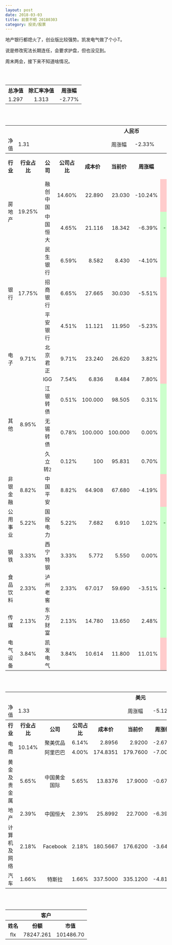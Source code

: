 ```yaml
---
layout: post
date: 2018-03-03
title: 前景不明 20180303
category: 投资/股票
---
```


地产银行都熄火了，创业版比较强势。凯发电气做了个小T。

说是修改宪法长期连任，会要求护盘，但也没见到。

周末两会，接下来不知道啥情况。

<br/>
<br/>

<table cellspacing="0" border="0">
	<tr>
		<th height="21" align="center"><font face="Noto Sans CJK SC Regular">总净值</font></th>
		<th align="center"><font face="Noto Sans CJK SC Regular">除汇率净值</font></th>
		<th align="center"><font face="Noto Sans CJK SC Regular">周涨幅</font></th>
	</tr>
	<tr>
		<td height="17" align="center" sdval="1.297" sdnum="1033;0;0.000">1.297</td>
		<td align="center" sdval="1.313" sdnum="1033;0;0.000">1.313</td>
		<td align="center" sdval="-0.0277" sdnum="1033;0;0.00%">-2.77%</td>
	</tr>
</table>
<br />
<br />
<table>
	<tr>
		<th colspan="11"  height="21" align="center" valign="middle"><font face="Noto Sans CJK SC Regular">人民币</font></th>
		</tr>
	<tr>
		<td height="17" align="center"><font face="Noto Sans CJK SC Regular">净值</font></td>
		<td colspan="4"  align="left" valign="middle" sdval="1.31" sdnum="1033;">1.31</td>
		<td align="center"><font face="Noto Sans CJK SC Regular">周涨幅</font></td>
		<td colspan="5"  align="left" valign="middle" sdval="-0.0233" sdnum="1033;0;0.00%">-2.33%</td>
		</tr>
	<tr>
		<th height="21" align="center" valign="middle"><font face="Noto Sans CJK SC Regular">行业</font></th>
		<th align="center" valign="middle"><font face="Noto Sans CJK SC Regular">行业占比</font></th>
		<th align="center"><font face="Noto Sans CJK SC Regular">公司</font></th>
		<th align="center"><font face="Noto Sans CJK SC Regular">公司占比</font></th>
		<th align="center"><font face="Noto Sans CJK SC Regular">成本价</font></th>
		<th align="center"><font face="Noto Sans CJK SC Regular">当前价</font></th>
		<th align="center"><font face="Noto Sans CJK SC Regular">周涨幅</font></th>
		<th align="center"><font face="Noto Sans CJK SC Regular">总涨幅</font></th>
		<th align="left"><font face="Noto Sans CJK SC Regular">下一阶梯</font></th>
		<th align="left"><font face="Noto Sans CJK SC Regular">浮动止损价</font></th>
		<th align="center"><font face="Noto Sans CJK SC Regular">止损价</font></th>
	</tr>
	<tr>
		<td rowspan="2"  height="34" align="center" valign="middle"><font face="Noto Sans CJK SC Regular">房地产</font></td>
		<td rowspan="2"  align="center" valign="middle" sdval="0.1925" sdnum="1033;0;0.00%">19.25%</td>
		<td align="center"><font face="Noto Sans CJK SC Regular">融创中国</font></td>
		<td align="right" sdval="0.146" sdnum="1033;0;0.00%">14.60%</td>
		<td align="right" sdval="22.89" sdnum="1033;0;0.000">22.890</td>
		<td align="right" sdval="23.03" sdnum="1033;0;0.000">23.030</td>
		<td align="right" sdval="-0.1024" sdnum="1033;0;0.00%">-10.24%</td>
		<td align="right" bgcolor="#FFCCCC" sdval="0.00471620795107031" sdnum="1033;0;0.00%"><font color="#CC0000">0.47%</font></td>
		<td align="right" sdval="28.6125" sdnum="1033;0;0.000">28.613</td>
		<td align="right" sdval="0" sdnum="1033;0;0.000">0.000</td>
		<td align="right" sdval="0" sdnum="1033;0;0.000">0.000</td>
	</tr>
	<tr>
		<td align="center"><font face="Noto Sans CJK SC Regular">中国恒大</font></td>
		<td align="right" sdval="0.0465" sdnum="1033;0;0.00%">4.65%</td>
		<td align="right" sdval="21.116" sdnum="1033;0;0.000">21.116</td>
		<td align="right" sdval="18.3416" sdnum="1033;0;0.000">18.342</td>
		<td align="right" sdval="-0.0639" sdnum="1033;0;0.00%">-6.39%</td>
		<td align="right" bgcolor="#CCFFCC" sdval="-0.132788520553135" sdnum="1033;0;0.00%"><font color="#006600">-13.28%</font></td>
		<td align="right" sdval="26.395" sdnum="1033;0;0.000">26.395</td>
		<td align="right" sdval="0" sdnum="1033;0;0.000">0.000</td>
		<td align="right" sdval="0" sdnum="1033;0;0.000">0.000</td>
	</tr>
	<tr>
		<td rowspan="3"  height="51" align="center" valign="middle"><font face="Noto Sans CJK SC Regular">银行</font></td>
		<td rowspan="3"  align="center" valign="middle" sdval="0.1775" sdnum="1033;0;0.00%">17.75%</td>
		<td align="center"><font face="Noto Sans CJK SC Regular">民生银行</font></td>
		<td align="right" sdval="0.0659" sdnum="1033;0;0.00%">6.59%</td>
		<td align="right" sdval="8.582" sdnum="1033;0;0.000">8.582</td>
		<td align="right" sdval="8.43" sdnum="1033;0;0.000">8.430</td>
		<td align="right" sdval="-0.041" sdnum="1033;0;0.00%">-4.10%</td>
		<td align="right" bgcolor="#CCFFCC" sdval="-0.0191114891633654" sdnum="1033;0;0.00%"><font color="#006600">-1.91%</font></td>
		<td align="right" sdval="10.7275" sdnum="1033;0;0.000">10.728</td>
		<td align="right" sdval="0" sdnum="1033;0;0.000">0.000</td>
		<td align="right" sdval="0" sdnum="1033;0;0.000">0.000</td>
	</tr>
	<tr>
		<td align="center"><font face="Noto Sans CJK SC Regular">招商银行</font></td>
		<td align="right" sdval="0.0665" sdnum="1033;0;0.00%">6.65%</td>
		<td align="right" sdval="27.665" sdnum="1033;0;0.000">27.665</td>
		<td align="right" sdval="30.03" sdnum="1033;0;0.000">30.030</td>
		<td align="right" sdval="-0.0551" sdnum="1033;0;0.00%">-5.51%</td>
		<td align="right" bgcolor="#FFCCCC" sdval="0.0840870775347913" sdnum="1033;0;0.00%"><font color="#CC0000">8.41%</font></td>
		<td align="right" sdval="34.58125" sdnum="1033;0;0.000">34.581</td>
		<td align="right" sdval="0" sdnum="1033;0;0.000">0.000</td>
		<td align="right" sdval="0" sdnum="1033;0;0.000">0.000</td>
	</tr>
	<tr>
		<td align="center"><font face="Noto Sans CJK SC Regular">平安银行</font></td>
		<td align="right" sdval="0.0451" sdnum="1033;0;0.00%">4.51%</td>
		<td align="right" sdval="11.121" sdnum="1033;0;0.000">11.121</td>
		<td align="right" sdval="11.95" sdnum="1033;0;0.000">11.950</td>
		<td align="right" sdval="-0.0523" sdnum="1033;0;0.00%">-5.23%</td>
		<td align="right" bgcolor="#FFCCCC" sdval="0.0731436561460299" sdnum="1033;0;0.00%"><font color="#CC0000">7.31%</font></td>
		<td align="right" sdval="13.90125" sdnum="1033;0;0.000">13.901</td>
		<td align="right" sdval="0" sdnum="1033;0;0.000">0.000</td>
		<td align="right" bgcolor="#FFCCCC" sdval="12.789" sdnum="1033;0;0.000"><font color="#CC0000">12.789</font></td>
	</tr>
	<tr>
		<td height="17" align="center" valign="middle"><font face="Noto Sans CJK SC Regular">电子</font></td>
		<td align="center" valign="middle" sdval="0.0971" sdnum="1033;0;0.00%">9.71%</td>
		<td align="center"><font face="Noto Sans CJK SC Regular">北京君正</font></td>
		<td align="right" sdval="0.0971" sdnum="1033;0;0.00%">9.71%</td>
		<td align="right" sdval="23.24" sdnum="1033;0;0.000">23.240</td>
		<td align="right" sdval="26.62" sdnum="1033;0;0.000">26.620</td>
		<td align="right" sdval="0.0382" sdnum="1033;0;0.00%">3.82%</td>
		<td align="right" bgcolor="#FFCCCC" sdval="0.144038898450947" sdnum="1033;0;0.00%"><font color="#CC0000">14.40%</font></td>
		<td align="right" sdval="29.05" sdnum="1033;0;0.000">29.050</td>
		<td align="right" sdval="0" sdnum="1033;0;0.000">0.000</td>
		<td align="right" sdval="0" sdnum="1033;0;0.000">0.000</td>
	</tr>
	<tr>
		<td rowspan="4"  height="72" align="center" valign="middle"><font face="Noto Sans CJK SC Regular">其他</font></td>
		<td rowspan="4"  align="center" valign="middle" sdval="0.0895" sdnum="1033;0;0.00%">8.95%</td>
		<td align="center">IGG</td>
		<td align="right" sdval="0.0754" sdnum="1033;0;0.00%">7.54%</td>
		<td align="right" sdval="6.83568" sdnum="1033;0;0.000">6.836</td>
		<td align="right" sdval="8.484" sdnum="1033;0;0.000">8.484</td>
		<td align="right" sdval="0.078" sdnum="1033;0;0.00%">7.80%</td>
		<td align="right" bgcolor="#FFCCCC" sdval="0.239734751773049" sdnum="1033;0;0.00%"><font color="#CC0000">23.97%</font></td>
		<td align="right" sdval="8.5446" sdnum="1033;0;0.000">8.545</td>
		<td align="right" sdval="0" sdnum="1033;0;0.000">0.000</td>
		<td align="right" sdval="0" sdnum="1033;0;0.000">0.000</td>
	</tr>
	<tr>
		<td align="center"><font face="Noto Sans CJK SC Regular"> 江银转债</font></td>
		<td align="right" sdval="0.0051" sdnum="1033;0;0.00%">0.51%</td>
		<td align="right" sdval="100" sdnum="1033;0;0.000">100.000</td>
		<td align="right" sdval="98.505" sdnum="1033;0;0.000">98.505</td>
		<td align="right" sdval="0.0031" sdnum="1033;0;0.00%">0.31%</td>
		<td align="right" bgcolor="#CCFFCC" sdval="-0.0163500000000001" sdnum="1033;0;0.00%"><font color="#006600">-1.64%</font></td>
		<td align="right" sdval="125" sdnum="1033;0;0.000">125.000</td>
		<td align="right" sdval="0" sdnum="1033;0;0.000">0.000</td>
		<td align="right" sdval="0" sdnum="1033;0;0.000">0.000</td>
	</tr>
	<tr>
		<td align="center"><font face="Noto Sans CJK SC Regular">无锡转债</font></td>
		<td align="right" sdval="0.0078" sdnum="1033;0;0.00%">0.78%</td>
		<td align="right" sdval="100" sdnum="1033;0;0.000">100.000</td>
		<td align="right" sdval="100" sdnum="1033;0;0.000">100.000</td>
		<td align="right" sdval="0" sdnum="1033;0;0.00%">0.00%</td>
		<td align="right" bgcolor="#CCFFCC" sdval="-0.00140000000000007" sdnum="1033;0;0.00%"><font color="#006600">-0.14%</font></td>
		<td align="right" sdval="125" sdnum="1033;0;0.000">125.000</td>
		<td align="right" sdval="0" sdnum="1033;0;0.000">0.000</td>
		<td align="right" sdval="0" sdnum="1033;0;0.000">0.000</td>
	</tr>
	<tr>
		<td align="center"><font face="Noto Sans CJK SC Regular">久立转2</font></td>
		<td align="right" sdval="0.0012" sdnum="1033;0;0.00%">0.12%</td>
		<td align="right" sdval="100" sdnum="1033;">100</td>
		<td align="right" sdval="95.831" sdnum="1033;">95.831</td>
		<td align="right" sdval="0.007" sdnum="1033;0;0.00%">0.70%</td>
		<td align="right" bgcolor="#CCFFCC" sdval="-0.0430900000000001" sdnum="1033;0;0.00%"><font color="#006600">-4.31%</font></td>
		<td align="right" sdval="125" sdnum="1033;0;0.000">125.000</td>
		<td align="right" sdval="0" sdnum="1033;0;0.000">0.000</td>
		<td align="right" sdval="0" sdnum="1033;0;0.000">0.000</td>
	</tr>
	<tr>
		<td height="17" align="center" valign="middle"><font face="Noto Sans CJK SC Regular">非银金融</font></td>
		<td align="center" valign="middle" sdval="0.0882" sdnum="1033;0;0.00%">8.82%</td>
		<td align="center"><font face="Noto Sans CJK SC Regular">中国平安</font></td>
		<td align="right" sdval="0.0882" sdnum="1033;0;0.00%">8.82%</td>
		<td align="right" sdval="64.908" sdnum="1033;0;0.000">64.908</td>
		<td align="right" sdval="67.68" sdnum="1033;0;0.000">67.680</td>
		<td align="right" sdval="-0.0419" sdnum="1033;0;0.00%">-4.19%</td>
		<td align="right" bgcolor="#FFCCCC" sdval="0.0413066001109264" sdnum="1033;0;0.00%"><font color="#CC0000">4.13%</font></td>
		<td align="right" sdval="81.135" sdnum="1033;0;0.000">81.135</td>
		<td align="right" sdval="0" sdnum="1033;0;0.000">0.000</td>
		<td align="right" bgcolor="#FFCCCC" sdval="60.18" sdnum="1033;0;0.000"><font color="#CC0000">60.180</font></td>
	</tr>
	<tr>
		<td height="17" align="center"><font face="Noto Sans CJK SC Regular">公用事业</font></td>
		<td align="center" valign="middle" sdval="0.0522" sdnum="1033;0;0.00%">5.22%</td>
		<td align="center"><font face="Noto Sans CJK SC Regular">国投电力</font></td>
		<td align="right" sdval="0.0522" sdnum="1033;0;0.00%">5.22%</td>
		<td align="right" sdval="7.682" sdnum="1033;0;0.000">7.682</td>
		<td align="right" sdval="6.91" sdnum="1033;0;0.000">6.910</td>
		<td align="right" sdval="0.0102" sdnum="1033;0;0.00%">1.02%</td>
		<td align="right" bgcolor="#CCFFCC" sdval="-0.101894662848217" sdnum="1033;0;0.00%"><font color="#006600">-10.19%</font></td>
		<td align="right" sdval="9.6025" sdnum="1033;0;0.000">9.603</td>
		<td align="right" sdval="0" sdnum="1033;0;0.000">0.000</td>
		<td align="right" sdval="0" sdnum="1033;0;0.000">0.000</td>
	</tr>
	<tr>
		<td height="17" align="center"><font face="Noto Sans CJK SC Regular">钢铁</font></td>
		<td align="center" valign="middle" sdval="0.0333" sdnum="1033;0;0.00%">3.33%</td>
		<td align="center"><font face="Noto Sans CJK SC Regular">西宁特钢</font></td>
		<td align="right" sdval="0.0333" sdnum="1033;0;0.00%">3.33%</td>
		<td align="right" sdval="5.772" sdnum="1033;0;0.000">5.772</td>
		<td align="right" sdval="5.55" sdnum="1033;0;0.000">5.550</td>
		<td align="right" sdval="0" sdnum="1033;0;0.00%">0.00%</td>
		<td align="right" bgcolor="#CCFFCC" sdval="-0.0398615384615386" sdnum="1033;0;0.00%"><font color="#006600">-3.99%</font></td>
		<td align="right" sdval="7.215" sdnum="1033;0;0.000">7.215</td>
		<td align="right" sdval="0" sdnum="1033;0;0.000">0.000</td>
		<td align="right" sdval="0" sdnum="1033;0;0.000">0.000</td>
	</tr>
	<tr>
		<td height="17" align="center"><font face="Noto Sans CJK SC Regular">食品饮料</font></td>
		<td align="center" valign="middle" sdval="0.0233" sdnum="1033;0;0.00%">2.33%</td>
		<td align="center"><font face="Noto Sans CJK SC Regular">泸州老窖</font></td>
		<td align="right" sdval="0.0233" sdnum="1033;0;0.00%">2.33%</td>
		<td align="right" sdval="67.017" sdnum="1033;0;0.000">67.017</td>
		<td align="right" sdval="59.69" sdnum="1033;0;0.000">59.690</td>
		<td align="right" sdval="-0.0351" sdnum="1033;0;0.00%">-3.51%</td>
		<td align="right" bgcolor="#CCFFCC" sdval="-0.110730468388618" sdnum="1033;0;0.00%"><font color="#006600">-11.07%</font></td>
		<td align="right" sdval="83.77125" sdnum="1033;0;0.000">83.771</td>
		<td align="right" sdval="0" sdnum="1033;0;0.000">0.000</td>
		<td align="right" sdval="0" sdnum="1033;0;0.000">0.000</td>
	</tr>
	<tr>
		<td height="17" align="center"><font face="Noto Sans CJK SC Regular">传媒</font></td>
		<td align="center" valign="middle" sdval="0.0213" sdnum="1033;0;0.00%">2.13%</td>
		<td align="center"><font face="Noto Sans CJK SC Regular">东方财富</font></td>
		<td align="right" sdval="0.0213" sdnum="1033;0;0.00%">2.13%</td>
		<td align="right" sdval="14.78" sdnum="1033;0;0.000">14.780</td>
		<td align="right" sdval="13.65" sdnum="1033;0;0.000">13.650</td>
		<td align="right" sdval="0.0248" sdnum="1033;0;0.00%">2.48%</td>
		<td align="right" bgcolor="#CCFFCC" sdval="-0.0778546684709066" sdnum="1033;0;0.00%"><font color="#006600">-7.79%</font></td>
		<td align="right" sdval="18.475" sdnum="1033;0;0.000">18.475</td>
		<td align="right" sdval="0" sdnum="1033;0;0.000">0.000</td>
		<td align="right" sdval="0" sdnum="1033;0;0.000">0.000</td>
	</tr>
	<tr>
		<td height="17" align="center"><font face="Noto Sans CJK SC Regular">电气设备</font></td>
		<td align="center" valign="middle" sdval="0.0384" sdnum="1033;0;0.00%">3.84%</td>
		<td align="center"><font face="Noto Sans CJK SC Regular">凯发电气</font></td>
		<td align="right" sdval="0.0384" sdnum="1033;0;0.00%">3.84%</td>
		<td align="right" sdval="10.614" sdnum="1033;0;0.000">10.614</td>
		<td align="right" sdval="11.8" sdnum="1033;0;0.000">11.800</td>
		<td align="right" sdval="0.1101" sdnum="1033;0;0.00%">11.01%</td>
		<td align="right" bgcolor="#FFCCCC" sdval="0.110339212361033" sdnum="1033;0;0.00%"><font color="#CC0000">11.03%</font></td>
		<td align="right" sdval="13.2675" sdnum="1033;0;0.000">13.268</td>
		<td align="right" sdval="0" sdnum="1033;0;0.000">0.000</td>
		<td align="right" sdval="0" sdnum="1033;0;0.000">0.000</td>
	</tr>
</table>
<br />
<br />
<table>
	<tr>
		<th colspan="11"  height="21" align="center" valign="middle"><font face="Noto Sans CJK SC Regular">美元</font></th>
		</tr>
	<tr>
		<td height="17" align="center"><font face="Noto Sans CJK SC Regular">净值</font></td>
		<td colspan="4"  align="left" valign="middle" sdval="1.33" sdnum="1033;">1.33</td>
		<td align="center"><font face="Noto Sans CJK SC Regular">周涨幅</font></td>
		<td colspan="5"  align="left" valign="middle" sdval="-0.0512" sdnum="1033;0;0.00%">-5.12%</td>
		</tr>
	<tr>
		<th height="21" align="center" valign="middle"><font face="Noto Sans CJK SC Regular">行业</font></th>
		<th align="center" valign="middle"><font face="Noto Sans CJK SC Regular">行业占比</font></th>
		<th align="center"><font face="Noto Sans CJK SC Regular">公司</font></th>
		<th align="center"><font face="Noto Sans CJK SC Regular">公司占比</font></th>
		<th align="center"><font face="Noto Sans CJK SC Regular">成本价</font></th>
		<th align="center"><font face="Noto Sans CJK SC Regular">当前价</font></th>
		<th align="center"><font face="Noto Sans CJK SC Regular">周涨幅</font></th>
		<th align="center"><font face="Noto Sans CJK SC Regular">总涨幅</font></th>
		<th align="left"><font face="Noto Sans CJK SC Regular">下一阶梯</font></th>
		<th align="left"><font face="Noto Sans CJK SC Regular">浮动止损价</font></th>
		<th align="center"><font face="Noto Sans CJK SC Regular">止损价</font></th>
	</tr>
	<tr>
		<td rowspan="2"  height="34" align="center" valign="middle"><font face="Noto Sans CJK SC Regular">电商</font></td>
		<td rowspan="2"  align="center" valign="middle" sdval="0.1014" sdnum="1033;0;0.00%">10.14%</td>
		<td align="center" sdnum="1033;0;0.00%"><font face="Noto Sans CJK SC Regular">聚美优品</font></td>
		<td align="right" sdval="0.0614" sdnum="1033;0;0.00%">6.14%</td>
		<td align="right" sdval="2.8956" sdnum="1033;0;0.0000">2.8956</td>
		<td align="right" sdval="2.92" sdnum="1033;0;0.0000">2.9200</td>
		<td align="right" sdval="-0.0267" sdnum="1033;0;0.00%">-2.67%</td>
		<td align="right" bgcolor="#FFCCCC" sdval="0.00702657825666519" sdnum="1033;0;0.00%"><font color="#CC0000">0.70%</font></td>
		<td align="right" sdval="3.6195" sdnum="1033;0;0.000">3.620</td>
		<td align="right" sdval="0" sdnum="1033;0;0.000">0.000</td>
		<td align="right" sdval="0" sdnum="1033;0;0.000">0.000</td>
	</tr>
	<tr>
		<td align="center" sdnum="1033;0;0.00%"><font face="Noto Sans CJK SC Regular">阿里巴巴</font></td>
		<td align="right" sdval="0.04" sdnum="1033;0;0.00%">4.00%</td>
		<td align="right" sdval="174.8351" sdnum="1033;0;0.0000">174.8351</td>
		<td align="right" sdval="179.76" sdnum="1033;0;0.0000">179.7600</td>
		<td align="right" sdval="-0.07" sdnum="1033;0;0.00%">-7.00%</td>
		<td align="right" bgcolor="#FFCCCC" sdval="0.0267688287992511" sdnum="1033;0;0.00%"><font color="#CC0000">2.68%</font></td>
		<td align="right" sdval="218.543875" sdnum="1033;0;0.000">218.544</td>
		<td align="right" sdval="0" sdnum="1033;0;0.000">0.000</td>
		<td align="right" sdval="0" sdnum="1033;0;0.000">0.000</td>
	</tr>
	<tr>
		<td height="17" align="center"><font face="Noto Sans CJK SC Regular">黄金及贵金属</font></td>
		<td align="center" sdval="0.0565" sdnum="1033;0;0.00%">5.65%</td>
		<td align="center" sdnum="1033;0;0.00%"><font face="Noto Sans CJK SC Regular">中国黄金国际</font></td>
		<td align="right" sdval="0.0565" sdnum="1033;0;0.00%">5.65%</td>
		<td align="right" sdval="13.8376" sdnum="1033;0;0.0000">13.8376</td>
		<td align="right" sdval="17.9" sdnum="1033;0;0.0000">17.9000</td>
		<td align="right" sdval="-0.0067" sdnum="1033;0;0.00%">-0.67%</td>
		<td align="right" bgcolor="#FFCCCC" sdval="0.292176920853327" sdnum="1033;0;0.00%"><font color="#CC0000">29.22%</font></td>
		<td align="right" bgcolor="#CCFFCC" sdval="21.62125" sdnum="1033;0;0.000"><font color="#006600">21.621</font></td>
		<td align="right" bgcolor="#FFCCCC" sdval="15.91324" sdnum="1033;0;0.000"><font color="#CC0000">15.913</font></td>
		<td align="right" bgcolor="#FFCCCC" sdval="15.913" sdnum="1033;0;0.000"><font color="#CC0000">15.913</font></td>
	</tr>
	<tr>
		<td height="17" align="center" valign="middle"><font face="Noto Sans CJK SC Regular">地产</font></td>
		<td align="center" sdval="0.0239" sdnum="1033;0;0.00%">2.39%</td>
		<td align="center" sdnum="1033;0;0.00%"><font face="Noto Sans CJK SC Regular">中国恒大</font></td>
		<td align="right" sdval="0.0239" sdnum="1033;0;0.00%">2.39%</td>
		<td align="right" sdval="25.8992" sdnum="1033;0;0.0000">25.8992</td>
		<td align="right" sdval="22.7" sdnum="1033;0;0.0000">22.7000</td>
		<td align="right" sdval="-0.0639" sdnum="1033;0;0.00%">-6.39%</td>
		<td align="right" bgcolor="#CCFFCC" sdval="-0.124925050966825" sdnum="1033;0;0.00%"><font color="#006600">-12.49%</font></td>
		<td align="right" sdval="32.374" sdnum="1033;0;0.000">32.374</td>
		<td align="right" sdval="0" sdnum="1033;0;0.000">0.000</td>
		<td align="right" sdval="0" sdnum="1033;0;0.000">0.000</td>
	</tr>
	<tr>
		<td height="17" align="center"><font face="Noto Sans CJK SC Regular">计算机及网络</font></td>
		<td align="center" sdval="0.0218" sdnum="1033;0;0.00%">2.18%</td>
		<td align="center" sdnum="1033;0;0.00%">Facebook</td>
		<td align="right" sdval="0.0218" sdnum="1033;0;0.00%">2.18%</td>
		<td align="right" sdval="180.5667" sdnum="1033;0;0.0000">180.5667</td>
		<td align="right" sdval="176.62" sdnum="1033;0;0.0000">176.6200</td>
		<td align="right" sdval="-0.0364" sdnum="1033;0;0.00%">-3.64%</td>
		<td align="right" bgcolor="#CCFFCC" sdval="-0.0232572970542187" sdnum="1033;0;0.00%"><font color="#006600">-2.33%</font></td>
		<td align="right" sdval="225.708375" sdnum="1033;0;0.000">225.708</td>
		<td align="right" sdval="0" sdnum="1033;0;0.000">0.000</td>
		<td align="right" sdval="0" sdnum="1033;0;0.000">0.000</td>
	</tr>
	<tr>
		<td height="17" align="center"><font face="Noto Sans CJK SC Regular">汽车</font></td>
		<td align="center" sdval="0.0166" sdnum="1033;0;0.00%">1.66%</td>
		<td align="center" sdnum="1033;0;0.00%"><font face="Noto Sans CJK SC Regular">特斯拉</font></td>
		<td align="right" sdval="0.0166" sdnum="1033;0;0.00%">1.66%</td>
		<td align="right" sdval="337.5" sdnum="1033;0;0.0000">337.5000</td>
		<td align="right" sdval="335.12" sdnum="1033;0;0.0000">335.1200</td>
		<td align="right" sdval="-0.0481" sdnum="1033;0;0.00%">-4.81%</td>
		<td align="right" bgcolor="#CCFFCC" sdval="-0.00845185185185193" sdnum="1033;0;0.00%"><font color="#006600">-0.85%</font></td>
		<td align="right" sdval="421.875" sdnum="1033;0;0.000">421.875</td>
		<td align="right" sdval="0" sdnum="1033;0;0.000">0.000</td>
		<td align="right" sdval="0" sdnum="1033;0;0.000">0.000</td>
	</tr>
</table>
<br />
<br />
<table>
	<tr>
		<th colspan="11"  height="21" align="center" valign="middle"><font face="Noto Sans CJK SC Regular">客户</font></th>
		</tr>
	<tr>
		<th height="21" align="center"><font face="Noto Sans CJK SC Regular">姓名</font></th>
		<th align="center"><font face="Noto Sans CJK SC Regular">份额</font></th>
		<th align="center"><font face="Noto Sans CJK SC Regular">市值</font></th>
	</tr>
	<tr>
		<td height="17" align="center">flx</td>
		<td align="center" sdval="78247.261" sdnum="1033;">78247.261</td>
		<td align="center" sdval="101486.697517" sdnum="1033;0;0.00">101486.70</td>
	</tr>
</table>
